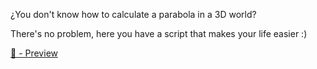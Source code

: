 ¿You don't know how to calculate a parabola in a 3D world?

There's no problem, here you have a script that makes your life easier :)

[📸 - Preview](https://cdn.discordapp.com/attachments/723696788099563601/1030154719940845628/unknown.png)
